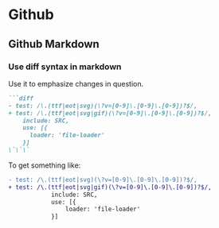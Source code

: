# Github

## Github Markdown

### Use diff syntax in markdown

Use it to emphasize changes in question.

```md
```diff
- test: /\.(ttf|eot|svg)(\?v=[0-9]\.[0-9]\.[0-9])?$/,
+ test: /\.(ttf|eot|svg|gif)(\?v=[0-9]\.[0-9]\.[0-9])?$/,
    include: SRC,
    use: [{
      loader: 'file-loader'
    }]
\`\`\`
```

To get something like:
```diff
- test: /\.(ttf|eot|svg)(\?v=[0-9]\.[0-9]\.[0-9])?$/,
+ test: /\.(ttf|eot|svg|gif)(\?v=[0-9]\.[0-9]\.[0-9])?$/,
            include: SRC,
            use: [{
                loader: 'file-loader'
            }]
```
